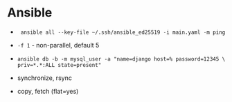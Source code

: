 # Ansible

* ` ansible all --key-file ~/.ssh/ansible_ed25519 -i main.yaml -m ping`
* `-f 1` - non-parallel, default 5
* `ansible db -b -m mysql_user -a "name=django host=% password=12345 \
priv=*.*:ALL state=present"`

* synchronize, rsync
* copy, fetch (flat=yes)
